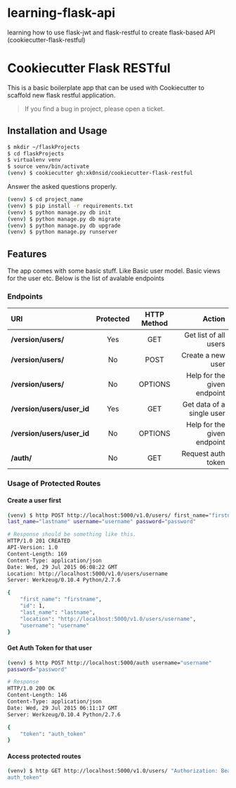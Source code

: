 # learning-flask-api
learning how to use flask-jwt and flask-restful to create flask-based API (cookiecutter-flask-restful)



Cookiecutter Flask RESTful
==========

This is a basic boilerplate app that can be used with Cookiecutter
to scaffold new flask restful application.

> If you find a bug in project, please open a ticket.


## Installation and Usage
```sh
$ mkdir ~/flaskProjects
$ cd flaskProjects
$ virtualenv venv
$ source venv/bin/activate
(venv) $ cookiecutter gh:xk0nsid/cookiecutter-flask-restful
```

Answer the asked questions properly.

```sh
(venv) $ cd project_name
(venv) $ pip install -r requirements.txt
(venv) $ python manage.py db init
(venv) $ python manage.py db migrate
(venv) $ python manage.py db upgrade
(venv) $ python manage.py runserver
```

## Features

The app comes with some  basic stuff. Like Basic user model. Basic views for
the user etc. Below is the list of avalable endpoints

### Endpoints

|             URI               |     Protected     |    HTTP Method    |             Action
|:---------                     |:--:               |:--:               |--:
| **/version/users/**   | Yes               | GET               | Get list of all users
| **/version/users/**           | No                | POST              | Create a new user
| **/version/users/**           | No                | OPTIONS           | Help for the given endpoint
| **/version/users/user_id**    | Yes               | GET               | Get data of a single user
| **/version/users/user_id**    | No                | OPTIONS           | Help for the given endpoint
| **/auth/**                    | No                | GET               | Request auth token

### Usage of Protected Routes

#### Create a user first

```sh
(venv) $ http POST http://localhost:5000/v1.0/users/ first_name="firstname"
last_name="lastname" username="username" password="password"

# Response should be something like this.
HTTP/1.0 201 CREATED
API-Version: 1.0
Content-Length: 169
Content-Type: application/json
Date: Wed, 29 Jul 2015 06:08:22 GMT
Location: http://localhost:5000/v1.0/users/username
Server: Werkzeug/0.10.4 Python/2.7.6

{
    "first_name": "firstname",
    "id": 1,
    "last_name": "lastname",
    "location": "http://localhost:5000/v1.0/users/username",
    "username": "username"
}
```

#### Get Auth Token for that user
```sh
(venv) $ http POST http://localhost:5000/auth username="username"
password="password"

# Response
HTTP/1.0 200 OK
Content-Length: 146
Content-Type: application/json
Date: Wed, 29 Jul 2015 06:11:17 GMT
Server: Werkzeug/0.10.4 Python/2.7.6

{
    "token": "auth_token"
}
```

#### Access protected routes
```sh
(venv) $ http GET http://localhost:5000/v1.0/users/ "Authorization: Bearer
auth_token"
```
